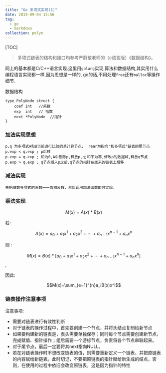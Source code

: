 ```yaml
---
title: "Go 多项式实现(1)"
date: 2019-09-04 15:56
tag: 
  - go
  - markdown
collection: polyn
---
```


[TOC]

> 多项式链表的结构和接口均参考严蔚敏老师的（c语言版）《数据结构》。

网上的基本都是C/C++语言实现.这里用`golang`实现,算法和数据结构,其实用什么编程语言实现都一样,因为思想是一样的, go的话,不用处理`free`还有`malloc`等操作细节.

数据结构

```
type PolyNode struct {
	coef int   //系数
	exp  int   // 指数
	next *PolyNode  //指针
}
```

### 加法实现思想

```
p,q 为多项式A和B当前进行比较的某计算节点;  rear为指向"和多项式"链表的尾节点
p.exp < q.exp ; p后移
p.exp = q.exp ; 和为0,A中删除p,释放p,q;和不为零,修改p的数据域,释放q节点
p.exp > q.exp ; q节点插入p之前,q节点的指针在原来的链表上后移
```

### 减法实现

```
先把减数多项式的系数一一取相反数，然后调用加法函数即可实现。
```

### 乘法实现

$$M(x) = A(x) * B(x)$$

若:

$$A(x) = a_{0}+a_{1}x^1+a_2x^2+\cdots+a_{n-1}x^{n-1}+a_nx^n$$

则 :

$$M(x) = B(x) * [a_{0}+a_{1}x^1+a_2x^2+\cdots+a_{n-1}x^{n-1}+a_nx^n] $$,

因此:

$$M(x)=\sum_{e=1}^{n}a_iB(x)x^i$$

### 链表操作注意事项

注意事项:


- 需要对链表进行有效性判断
- 对于链表的操作过程中，首先要创建一个节点，并将头结点复制给新节点
- 如果要构建新的链表是，表头需要单独保存；同时每个节点需要创建新节点，完成赋值、指针操作；组后需要一个游标节点，负责将各个节点串联起来。
- 对于尾节点，最后一定要将其next指向NULL。
- 若在对链表操作时不想改变链表的值，则需要重新定义一个链表，并把原链表的内容赋给新链表。此时切记，不要把原链表的指针赋给新生成的结点，否则，在使用的过程中依旧会改变原链表，这是因为指针的特性

<script type="text/javascript" async
  src="https://cdnjs.cloudflare.com/ajax/libs/mathjax/2.7.5/MathJax.js?config=default">
</script>



